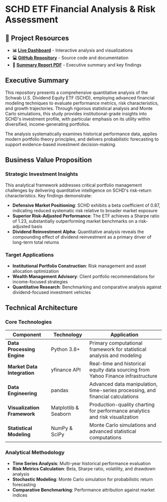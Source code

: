 # SCHD ETF Financial Analysis & Risk Assessment

## 🔗 Project Resources

- **📊 [Live Dashboard](https://rashad1019.github.io/SCHD_Analysis/)** - Interactive analysis and visualizations
- **💻 [GitHub Repository](https://github.com/Rashad1019/SCHD_Analysis)** - Source code and documentation  
- **📄 [Summary Report PDF](https://github.com/Rashad1019/SCHD_Analysis/blob/main/summary_report_schd.pdf)** - Executive summary and key findings

## Executive Summary

This repository presents a comprehensive quantitative analysis of the Schwab U.S. Dividend Equity ETF (SCHD), employing advanced financial modeling techniques to evaluate performance metrics, risk characteristics, and growth trajectories. Through rigorous statistical analysis and Monte Carlo simulations, this study provides institutional-grade insights into SCHD's investment profile, with particular emphasis on its utility within diversified, income-generating portfolios.

The analysis systematically examines historical performance data, applies modern portfolio theory principles, and delivers probabilistic forecasting to support evidence-based investment decision-making.

## Business Value Proposition

### Strategic Investment Insights
This analytical framework addresses critical portfolio management challenges by delivering quantitative intelligence on SCHD's risk-return characteristics. Key findings demonstrate:

- **Defensive Market Positioning**: SCHD exhibits a beta coefficient of 0.87, indicating reduced systematic risk relative to broader market exposure
- **Superior Risk-Adjusted Performance**: The ETF achieves a Sharpe ratio of 1.23, substantially outperforming market benchmarks on a risk-adjusted basis
- **Dividend Reinvestment Alpha**: Quantitative analysis reveals the compounding effect of dividend reinvestment as a primary driver of long-term total returns

### Target Applications
- **Institutional Portfolio Construction**: Risk management and asset allocation optimization
- **Wealth Management Advisory**: Client portfolio recommendations for income-focused strategies
- **Quantitative Research**: Benchmarking and comparative analysis against dividend-focused investment vehicles

## Technical Architecture

### Core Technologies
| Component | Technology | Application |
|-----------|------------|-------------|
| **Data Processing Engine** | Python 3.8+ | Primary computational framework for statistical analysis and modeling |
| **Market Data Integration** | yfinance API | Real-time and historical equity data sourcing from Yahoo Finance infrastructure |
| **Data Engineering** | pandas | Advanced data manipulation, time-series processing, and financial calculations |
| **Visualization Framework** | Matplotlib & Seaborn | Production-quality charting for performance analytics and risk visualization |
| **Statistical Modeling** | NumPy & SciPy | Monte Carlo simulations and advanced statistical computations |

### Analytical Methodology
- **Time Series Analysis**: Multi-year historical performance evaluation
- **Risk Metrics Calculation**: Beta, Sharpe ratio, volatility, and drawdown analysis
- **Stochastic Modeling**: Monte Carlo simulation for probabilistic return forecasting
- **Comparative Benchmarking**: Performance attribution against market indices
